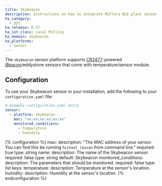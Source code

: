 ```yaml
---
title: Skybeacon
description: Instructions on how to integrate MiFlora BLE plant sensor with Home Assistant.
ha_category:
  - DIY
ha_release: 0.37
ha_iot_class: Local Polling
ha_domain: skybeacon
ha_platforms:
  - sensor
---
```


The `skybeacon` sensor platform supports [CR2477](https://cnsky9.en.alibaba.com/)-powered [iBeacon](https://en.wikipedia.org/wiki/IBeacon)/eddystone sensors that come with temperature/sensor module.

## Configuration

To use your Skybeacon sensor in your installation, add the following to your `configuration.yaml` file:

```yaml
# Example configuration.yaml entry
sensor:
  - platform: skybeacon
    mac: "xx:xx:xx:xx:xx:xx"
    monitored_conditions:
      - temperature
      - humidity
```

{% configuration %}
mac:
  description: "The MAC address of your sensor. You can find this be running `hcitool lescan` from command line."
  required: true
  type: string
name:
  description: The name of the Skybeacon sensor.
  required: false
  type: string
  default: Skybeacon
monitored_conditions:
  description: The parameters that should be monitored.
  required: false
  type: list
  keys:
    temperature:
      description: Temperature at the sensor's location.
    humidity:
      description: Humidity at the sensor's location.
{% endconfiguration %}
